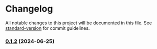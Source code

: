# Changelog

All notable changes to this project will be documented in this file. See [standard-version](https://github.com/conventional-changelog/standard-version) for commit guidelines.

### [0.1.2](https://github.com/yizhixiaokong/life-restart/compare/v0.1.1...v0.1.2) (2024-06-25)
